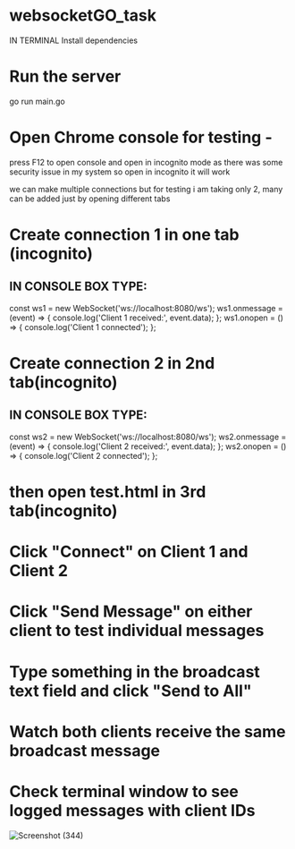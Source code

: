 # websocketGO_task

IN TERMINAL
Install dependencies

# Run the server
go run main.go

# Open Chrome console for testing -
press F12 to open console  and open in incognito mode as there was some security issue in my system so open in incognito it will work

we can make multiple connections but for testing i am taking only 2, many can be added just by opening different tabs
# Create connection 1 in one tab (incognito)
## IN CONSOLE BOX TYPE:
const ws1 = new WebSocket('ws://localhost:8080/ws');
ws1.onmessage = (event) => { console.log('Client 1 received:', event.data); };
ws1.onopen = () => { console.log('Client 1 connected'); };
   
# Create connection 2 in 2nd tab(incognito)
## IN CONSOLE BOX TYPE:
const ws2 = new WebSocket('ws://localhost:8080/ws');
ws2.onmessage = (event) => { console.log('Client 2 received:', event.data); };
ws2.onopen = () => { console.log('Client 2 connected'); };

# then open test.html in 3rd tab(incognito)

# Click "Connect" on Client 1 and Client 2
# Click "Send Message" on either client to test individual messages
# Type something in the broadcast text field and click "Send to All"
# Watch both clients receive the same broadcast message
# Check terminal window to see logged messages with client IDs





![Screenshot (344)](https://github.com/user-attachments/assets/aef62ecf-686e-4ee8-b9e6-1d759c1ba3db)








